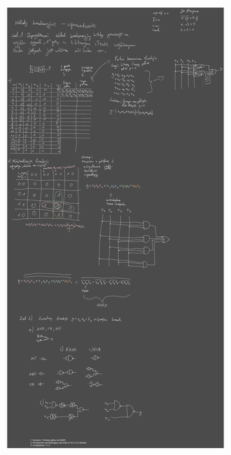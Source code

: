 ![](Notatki/Semestr%203/Logika%20układów%20cyfrowych/Labolatoria/Labolatoria%201/Drawing%202023-10-12%2013.20.01.excalidraw.svg)